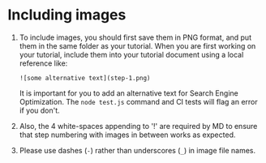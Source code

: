 # Including images
1. To include images, you should first save them in PNG format, and put them in the same folder as your tutorial. When you are first working on your tutorial, include them into your tutorial document using a local reference like:

    ```
    ![some alternative text](step-1.png)
    ```

    It is important for you to add an alternative text for Search Engine Optimization. The `node test.js` command and CI tests will flag an error if you don't. 

2. Also, the 4 white-spaces appending to '!' are required by MD to ensure that step numbering with images in between works as expected.
3. Please use dashes (`-`) rather than underscores (`_`) in image file names.

